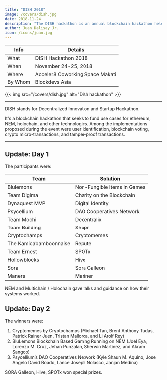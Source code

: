 ```yaml
---
title: "DISH 2018"
image: /covers/dish.jpg
date: 2018-11-24
description: "The DISH hackathon is an annual blockchain hackathon held in Makati"
author: Juan Dalisay Jr.
icon: /icons/juan.jpg
---
```



Info | Details 
--- | ---
What | DISH Hackathon 2018
When | November 24-25, 2018
Where | Acceler8 Coworking Space Makati 
By Whom | Blockdevs Asia

{{< img src="/covers/dish.jpg" alt="Dish hackathon" >}}

---


DISH stands for Decentralized Innovation and Startup Hackathon. 

It's a blockchain hackathon that seeks to fund use cases for ethereum, NEM, holochain, and other technologies. Among the implementations proposed during the event were user identification, blockchain voting, crypto micro-transactions, and tamper-proof transactions.

---

## Update: Day 1

The participants were:

Team | Solution
--- | ---
Blulemons | Non-Fungible Items in Games
Team Digima | Charity on the Blockchain
Dynaquest MVP | Digital Identity
Psycellium | DAO Cooperatives Network
Team Mochi | Decentralix
Team Building | Shopr
Cryptochamps | Cryptomemes
The Kamicabamboonnaise | Repute
Team Ernest | SPOTx
Hollowblocks | Hive
Sora | Sora Galleon
Maners | Mariner


NEM and Multichain / Holochain gave talks and guidance on how their systems worked.


## Update: Day 2

The winners were:

1. Cryptomemes by Cryptochamps (Michael Tan, Brent Anthony Tudas, Patrick Rainer Juen, Tristan Mallorca, and Li Arolf Rey)
2. BluLemons Blockchain Based Gaming Running on NEM (Joel Eya, Lorenzo M. Cruz, Jehan Punzalan, Sherwin Martinez, and Akram Sangco)
3.  Psycellium’s DAO Cooperatives Network (Kyle Shaun M. Aquino, Jose Angelo David Boado, Lance Joseph Nolasco, Janjan Medina)

SORA Galleon, Hive, SPOTx won special prizes. 

<!-- {{< youtube zZQnx0YGWyk >}} -->

<!-- {{< youtube -GRz8O-QD8Q >}} -->
